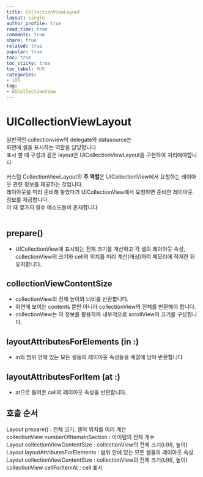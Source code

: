 ```yaml
---
title: CollectionViewLayout
layout: single
author_profile: true
read_time: true
comments: true
share: true
related: true
popular: true
toc: true
toc_sticky: true
toc_label: 목차
categories:
- iOS
tag:
- UICollectionView
---
```


# UICollectionViewLayout
일반적인 collectionview의 delegate와 datasource는<br>
화면에 셀을 표시하는 역할을 담당합니다<br>
표시 할 때 구성과 같은 layout은 UICollectionViewLayout을 구현하여 처리해야합니다<br>
<br>
커스텀 CollectionViewLayout의 **주 역할**은 UICollectionView에서 요청하는 레이아웃 관련 정보를 제공하는 것입니다.<br>
레이아웃을 미리 준비해 놓았다가 UICollectionView에서 요청하면 준비한 레이아웃 정보를 제공합니다.<br>
이 때 몇가지 필수 메소드들이 존재합니다<br>
<br>
## prepare()
- UICollectionView에 표시되는 전체 크기를 계산하고 각 셀의 레이아웃 속성, collectionView의 크기와 cell의 위치를 미리 계산(캐싱)하여 메모리에 적재한 뒤 유지합니다.
## collectionViewContentSize
- collectionView의 전체 높이와 너비를 반환합니다.
- 화면에 보이는 contents 뿐만 아니라 collectionView의 전체를 반환해야 합니다.
- collectionView는 이 정보를 활용하여 내부적으로 scrollView의 크기를 구성합니다.
## layoutAttributesForElements (in :)
- in의 범위 안에 있는 모든 셀들의 레이아웃 속성들을 배열에 담아 반환합니다
## layoutAttributesForItem (at :)
- at으로 들어온 cell의 레이아웃 속성을 반환합니다.

## 호출 순서
Layout prepare() : 전체 크기, 셀의 위치를 미리 계산<br>
collectionView numberOfItemsInSection : 아이템의 전체 개수<br>
Layout collectionViewContentSize : collectionView의 전체 크기(너비, 높이)<br>
Layout layoutAttributesForElements : 범위 안에 있는 모든 셀들의 레이아웃 속성<br>
Layout collectionViewContentSize :  collectionView의 전체 크기(너비, 높이)<br>
collectionView cellForItemAt : cell 표시<br>

